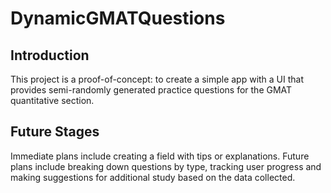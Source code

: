 # DynamicGMATQuestions

## Introduction

This project is a proof-of-concept: to create a simple app with a UI that provides semi-randomly generated practice questions for the GMAT quantitative section.

## Future Stages
Immediate plans include creating a field with tips or explanations. 
Future plans include breaking down questions by type, tracking user progress and making suggestions for additional study based on the data collected.
